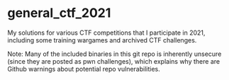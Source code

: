 # general_ctf_2021
My solutions for various CTF competitions that I participate in 2021, including some training wargames and archived CTF challenges.

Note: Many of the included binaries in this git repo is inherently unsecure (since they are posted as pwn challenges), which explains why there are Github warnings about potential repo vulnerabilities.
